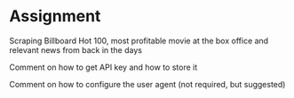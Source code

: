 # Assignment
 Scraping Billboard Hot 100, most profitable movie at the box office and relevant news from back in the days 


Comment on how to get API key and how to store it

Comment on how to configure the user agent (not required, but suggested)

